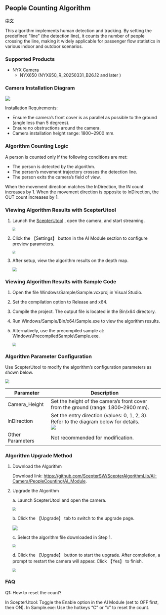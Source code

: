 ## People Counting Algorithm

[中文](README.zh-CN.md)

This algorithm implements human detection and tracking. By setting the predefined "line" (the detection line), it counts the number of people crossing the line, making it widely applicable for passenger flow statistics in various indoor and outdoor scenarios.

### Supported Products

- NYX Camera
  - NYX650 (NYX650_R_20250331_B26.12  and later )

### Camera Installation Diagram

![](assets/installation.png)

Installation Requirements:

- Ensure the camera’s front cover is as parallel as possible to the ground (angle less than 5 degrees).
- Ensure no obstructions around the camera.
- Camera installation height range: 1800~2900 mm.

### Algorithm Counting Logic

A person is counted only if the following conditions are met:

- The person is detected by the algorithm.
- The person’s movement trajectory crosses the detection line.
- The person exits the camera’s field of view.

When the movement direction matches the InDirection, the IN count increases by 1.
When the movement direction is opposite to InDirection, the OUT count increases by 1.

### Viewing Algorithm Results with ScepterUtool

1. Launch the [ScepterUtool](https://sourceforge.net/projects/scepterguitool/files/TMP/) , open the camera, and start streaming.
   
   <img src="assets/scan_2.png" style="zoom:60%;" />

1. Click the 【Settings】 button in the AI Module section to configure preview parameters.
   
   <img src="assets/settings.png" style="zoom:60%;" />

1. After setup, view the algorithm results on the depth map.
   
   <img src="assets/preview.png" style="zoom:80%;" />

### Viewing Algorithm Results with Sample Code

1. Open the file Windows/Sample/Sample.vcxproj in Visual Studio.

2. Set the compilation option to Release and x64.

3. Compile the project. The output file is located in the Bin/x64 directory.

4. Run Windows/Sample/Bin/x64/Sample.exe to view the algorithm results.

5. Alternatively, use the precompiled sample at: Windows\PrecompiledSample\Sample.exe.

   <img src="assets/sample.png" style="zoom:67%;" />

### Algorithm Parameter Configuration

Use ScepterUtool to modify the algorithm’s configuration parameters as shown below.

<img src="assets/alg_params.png" style="zoom:80%;" />

| Parameter        | Description                                                  |
| ---------------- | ------------------------------------------------------------ |
| Camera_Height    | Set the height of the camera’s front cover from the ground (range: 1800–2900 mm). |
| InDirection      | Set the entry direction (values: 0, 1, 2, 3). Refer to the diagram below for details.<br>![](assets/indirection.png) |
| Other Parameters | Not recommended for modification.                            |

### Algorithm Upgrade Method

1. Download the Algorithm

   Download link: https://github.com/ScepterSW/ScepterAlgorithmLib/AI-Camera/PeopleCounting/AI_Module.

2. Upgrade the Algorithm

   a. Launch ScepterUtool and open the camera.

   <img src="assets/scan.png" style="zoom:65%;" />

   b. Click the 【Upgrade】 tab to switch to the upgrade page.

   ![](assets/upgrade.png)

   c. Select the algorithm file downloaded in Step 1.

   <img src="assets/upgrade_open.png" style="zoom:65%;" />

   d. Click the 【Upgrade】 button to start the upgrade. After completion, a prompt to restart the camera will appear. Click 【Yes】 to finish.

   <img src="assets/upgrade_done.png" style="zoom:65%;"/>

### FAQ

Q1: How to reset the count?

In ScepterUtool: Toggle the Enable option in the AI Module (set to OFF first, then ON).
In Sample.exe: Use the hotkeys “C” or “c” to reset the count.
